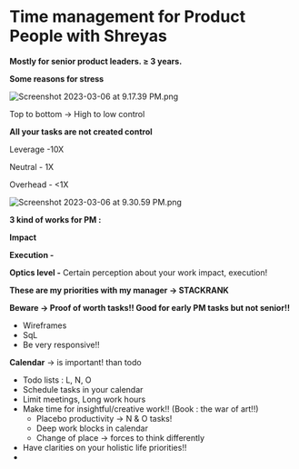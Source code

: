 # Time management for Product People with Shreyas

**Mostly for senior product leaders. ≥ 3 years.** 

**Some reasons for stress**

![Screenshot 2023-03-06 at 9.17.39 PM.png](Time%20management%20for%20Product%20People%20with%20Shreyas%208a01496c2d0740329a3bcc290ecadd87/Screenshot_2023-03-06_at_9.17.39_PM.png)

Top to bottom → High to low control

**All your tasks are not created control**

Leverage -10X

Neutral - 1X

Overhead - <1X

![Screenshot 2023-03-06 at 9.30.59 PM.png](Time%20management%20for%20Product%20People%20with%20Shreyas%208a01496c2d0740329a3bcc290ecadd87/Screenshot_2023-03-06_at_9.30.59_PM.png)

**3 kind of works for PM :** 

**Impact** 

**Execution -** 

**Optics level -** Certain perception about your work impact, execution!

**These are my priorities with my manager → STACKRANK**

**Beware → Proof of worth tasks!! Good for early PM tasks but not senior!!**

- Wireframes
- SqL
- Be very responsive!!

**Calendar** → is important! than todo

- Todo lists : L, N, O
- Schedule tasks in your calendar
- Limit meetings, Long work hours
- Make time for insightful/creative work!! (Book : the war of art!!)
    - Placebo productivity → N & O tasks!
    - Deep work blocks in calendar
    - Change of place → forces to think differently
- Have clarities on your holistic life priorities!!
-